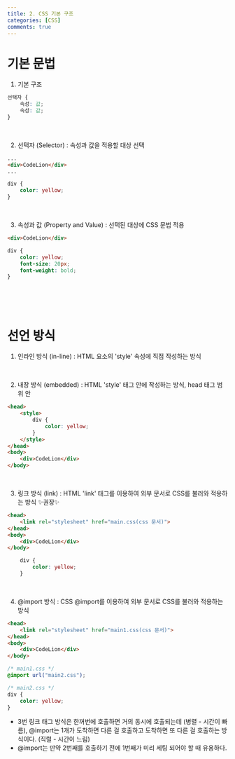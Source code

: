 ```yaml
---
title: 2. CSS 기본 구조
categories: [CSS]
comments: true
---
```


# 기본 문법

1. 기본 구조
```CSS
선택자 {
    속성: 값;
    속성: 값;
}
```

<br>

2. 선택자 (Selector) : 속성과 값을 적용할 대상 선택

```HTML
...
<div>CodeLion</div>
...
```

```CSS
div {
    color: yellow;
}
```

<br>

3. 속성과 값 (Property and Value) : 선택된 대상에 CSS 문법 적용

```HTML
<div>CodeLion</div>
```

```CSS
div {
    color: yellow;
    font-size: 20px;
    font-weight: bold;
}
```

<br>
<br>
<br>

# 선언 방식

1. 인라인 방식 (in-line) : HTML 요소의 'style' 속성에 직접 작성하는 방식

<script src="https://gist.github.com/chaevivin/2554adb7ed3704c1e31d845535e26437.js"></script>

<br>

2. 내장 방식 (embedded) : HTML 'style' 태그 안에 작성하는 방식, head 태그 범위 안

```HTML
<head>
    <style>
        div {
            color: yellow;
        }
    </style>
</head>
<body>
    <div>CodeLion</div>
</body>
```

<br>

3. 링크 방식 (link) : HTML 'link' 태그를 이용하여 외부 문서로 CSS를 불러와 적용하는 방식 ✨권장✨

```HTML
<head>
    <link rel="stylesheet" href="main.css(css 문서)">
</head>
<body>
    <div>CodeLion</div>
</body>
```

```CSS
    div {
        color: yellow;
    }
```

<br>

4. @import 방식 : CSS @import를 이용하여 외부 문서로 CSS를 불러와 적용하는 방식

```HTML
<head>
    <link rel="stylesheet" href="main1.css(css 문서)">
</head>
<body>
    <div>CodeLion</div>
</body>
```

```CSS
/* main1.css */
@import url("main2.css");
```

```CSS
/* main2.css */
div {
    color: yellow;
}
```

- 3번 링크 태그 방식은 한꺼번에 호출하면 거의 동시에 호출되는데 (병렬 - 시간이 빠름), @import는 1개가 도착하면 다른 걸 호출하고 도착하면 또 다른 걸 호출하는 방식이다. (직렬 - 시간이 느림)
- @import는 만약 2번째를 호출하기 전에 1번째가 미리 세팅 되어야 할 때 유용하다.
